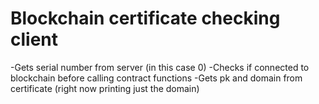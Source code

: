 # Blockchain certificate checking client

-Gets serial number from server (in this case 0)
-Checks if connected to blockchain before calling contract functions
-Gets pk and domain from certificate (right now printing just the domain)
